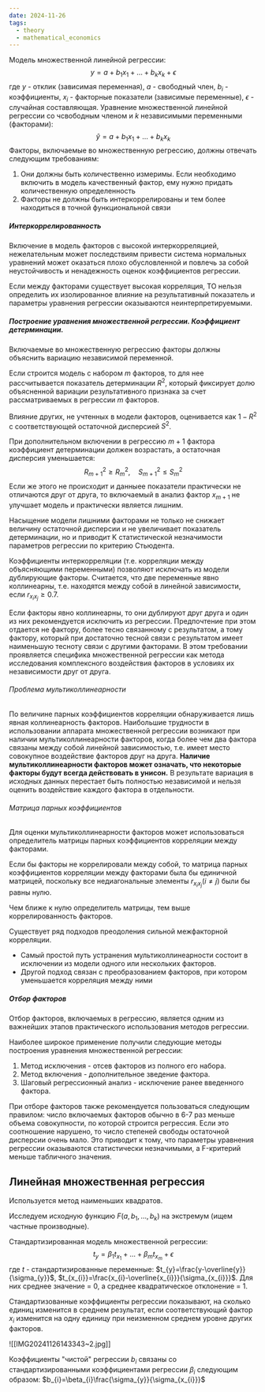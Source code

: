 ```yaml
---
date: 2024-11-26
tags:
  - theory
  - mathematical_economics
---
```

Модель множественной линейной регрессии:$$y=a+b_{1}x_{1}+\dots+b_{k}x_{k}+\epsilon$$
где $y$ - отклик (зависимая переменная), $a$ - свободный член, $b_{i}$ - коэффициенты, $x_{i}$ - факторные показатели (зависимые переменные), $\epsilon$ - случайная составляющая.
Уравнение множественной линейной регрессии со чсвободным членом и $k$ независимыми переменными (факторами):$$\hat{y}=a+b_{1}x_{1}+\dots+b_{k}x_{k}$$
Факторы, включаемые во множественную регрессию, должны отвечать следующим требованиям:
1. Они должны быть количественно измеримы. Если необходимо включить в модель качественный фактор, ему нужно придать количественную определенность
2. Факторы не должны быть интеркоррелированы и тем более находиться в точной функциональной связи

##### Интеркоррелированность
Включение в модель факторов с высокой интеркорреляцией, нежелательным может последствиям привести система нормальных уравнений может оказаться плохо обусловленной и повлечь за собой неустойчивость и ненадежность оценок коэффициентов регрессии.

Если между факторами существует высокая корреляция, TO нельзя определить их изолированное влияние на результативный показатель и параметры уравнения регрессии оказываются неинтерпретируемыми.

##### Построение уравнения множественной регрессии. Коэффициент детерминации.
Включаемые во множественную регрессию факторы должны объяснить вариацию независимой переменной.

Если строится модель с набором $m$ факторов, то для нее рассчитывается показатель детерминации $R^{2}$, который фиксирует долю объясненной вариации результативного признака за счет рассматриваемых в регрессии $m$ факторов.

Влияние других, не учтенных в модели факторов, оценивается как $1-R^{2}$ с соответствующей остаточной дисперсией $S^{2}$.

При дополнительном включении в регрессию $m+1$ фактора коэффициент детерминации должен возрастать, а остаточная дисперсия уменьшается:$$R^{2}_{m+1}\geq R^{2}_{m},\quad S^{2}_{m+1}\leq S^{2}_{m}$$
Если же этого не происходит и данныее показатели практически не отличаются друг от друга, то включаемый в анализ фактор $x_{m+1}$ не улучшает модель и практически является лишним.

Насыщение модели лишними факторами не только не снижает величину остаточной дисперсии и не увеличивает показатель детерминации, но и приводит K статистической незначимости параметров регрессии по критерию Стьюдента.

Коэффициенты интеркорреляции (т.е. корреляции между объясняющими переменными) позволяют исключать из модели дублирующие факторы. 
Считается, что две переменные явно коллинеарны, т.е. находятся между собой в линейной зависимости, если $r_{x_{i}x_{j}}\geq 0.7$.

Если факторы явно коллинеарны, то они дублируют друг друга и один из них рекомендуется исключить из регрессии. Предпочтение при этом отдается не фактору, более тесно связанному с результатом, а тому фактору, который при достаточно тесной связи с результатом имеет наименьшую тесноту связи с другими факторами. В этом требовании проявляется специфика множественной регрессии как метода исследования комплексного воздействия факторов в условиях их независимости друг от друга.

###### Проблема мультиколлинеарности
По величине парных коэффициентов корреляции обнаруживается лишь явная коллинеарность факторов. Наибольшие трудности в использовании аппарата множественной регрессии возникают при наличии мультиколлинеарности факторов, когда более чем два фактора связаны между собой линейной зависимостью, т.е. имеет место совокупное воздействие факторов друг на друга. **Наличие мультиколлинеарности факторов может означать, что некоторые факторы будут всегда действовать в унисон.** В результате вариация в исходных данных перестает быть полностью независимой и нельзя оценить воздействие каждого фактора в отдельности.

###### Матрица парных коэффициентов
Для оценки мультиколлинеарности факторов может использоваться определитель матрицы парных коэффициентов корреляции между факторами.

Если бы факторы не коррелировали между собой, то матрица парных коэффициентов корреляции между факторами была бы единичной матрицей, поскольку все недиагональные элементы $r_{x_{i}x_{j}}(i\neq j)$ были бы равны нулю.

Чем ближе к нулю определитель матрицы, тем выше коррелированность факторов.

Существует ряд подходов преодоления сильной межфакторной корреляции.
- Самый простой путь устранения мультиколлинеарности состоит в исключении из модели одного или нескольких факторов.
- Другой подход связан с преобразованием факторов, при котором уменьшается корреляция между ними

##### Отбор факторов
Отбор факторов, включаемых в регрессию, является одним из важнейших этапов практического использования методов регрессии.

Наиболее широкое применение получили следующие методы построения уравнения множественной регрессии:
1. Метод исключения - отсев факторов из полного его набора.
2. Метод включения - дополнительное зведение фактора.
3. Шаговый регрессионный анализ - исключение ранее введенного фактора.

При отборе факторов также рекомендуется пользоваться следующим правилом: число включаемых факторов обычно в 6-7 раз меньше объема совокупности, по которой строится регрессия. Если это соотношение нарушено, то число степеней свободы остаточной дисперсии очень мало. Это приводит к тому, что параметры уравнения регрессии оказываются статистически незначимыми, а F-критерий меньше табличного значения.

## Линейная множественная регрессия
Используется метод наименьших квадратов.

Исследуем исходную функцию $F(a, b_{1},\dots, b_{k})$ на экстремум (ищем частные производные).

Стандартизированная модель множественной регрессии:
$$t_{y}=\beta_{1}t_{x_{1}}+\dots +\beta_{m}t_{x_{m}}+\epsilon$$
где $t$ - стандартизированные переменные: $t_{y}=\frac{y-\overline{y}}{\sigma_{y}}$, $t_{x_{i}}=\frac{x_{i}-\overline{x_{i}}}{\sigma_{x_{i}}}$. Для них среднее значение = 0, а среднее квадратическое отклонение = 1.

Стандартизованные коэффициенты регрессии показывают, на сколько единиц изменится в среднем результат, если соответствующий фактор $x_{i}$ изменится на одну единицу при неизменном среднем уровне других факторов.

![[IMG20241126143343~2.jpg]]

Коэффициенты "чистой" регрессии $b_{i}$ связаны со стандартизированными коэффициентами регрессии $\beta_{i}$ следующим образом: $b_{i}=\beta_{i}\frac{\sigma_{y}}{\sigma_{x_{i}}}$
